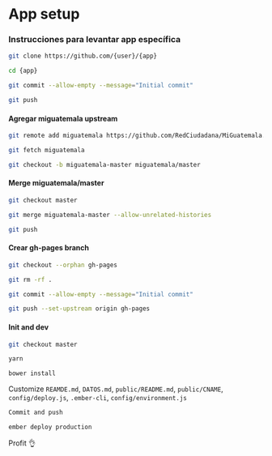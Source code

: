 # App setup

### Instrucciones para levantar app específica

```bash
git clone https://github.com/{user}/{app}

cd {app}

git commit --allow-empty --message="Initial commit"

git push
```

#### Agregar miguatemala upstream

```bash
git remote add miguatemala https://github.com/RedCiudadana/MiGuatemala.git

git fetch miguatemala

git checkout -b miguatemala-master miguatemala/master
```

#### Merge miguatemala/master

```bash
git checkout master

git merge miguatemala-master --allow-unrelated-histories

git push
```

#### Crear gh-pages branch

```bash
git checkout --orphan gh-pages

git rm -rf .

git commit --allow-empty --message="Initial commit"

git push --set-upstream origin gh-pages
```

#### Init and dev

```bash
git checkout master

yarn

bower install
```

Customize `REAMDE.md`, `DATOS.md`, `public/README.md`, `public/CNAME`, `config/deploy.js`,
`.ember-cli`, `config/environment.js`

```bash
Commit and push

ember deploy production
```

Profit :ok_hand:

